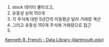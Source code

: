 1. stock 데이터 불러오고, 
2. 유동성 상위 150개
3. 각 주식에 대한 5년간의 이동평균 달러 거래량 계산
4. 그리고 유동성 150개 주식에 거래량으로 접근 
5. 


[Kenneth R. French - Data Library (dartmouth.edu)](https://mba.tuck.dartmouth.edu/pages/faculty/ken.french/data_library.html)



